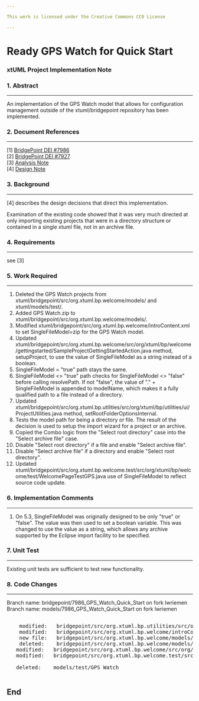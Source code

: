 ```yaml
---

This work is licensed under the Creative Commons CC0 License

---
```


# Ready GPS Watch for Quick Start
### xtUML Project Implementation Note

### 1. Abstract
-----------
An implementation of the GPS Watch model that allows for configuration management outside of the xtuml/bridgepoint repository has been implemented.

### 2. Document References
----------------------
[1] [BridgePoint DEI #7986](https://support.onefact.net/redmine/issues/7986)  
[2] [BridgePoint DEI #7927](https://support.onefact.net/redmine/issues/7927)  
[3] [Analysis Note](https://github.com/xtuml/bridgepoint/doc-bridgepoint/notes/7986_GPS_Watch_Quick_Start/7986_GPS_Watch_Quick_Start_ant.md)  
[4] [Design Note](https://github.com/xtuml/bridgepoint/doc-bridgepoint/notes/7986_GPS_Watch_Quick_Start/7986_GPS_Watch_Quick_Start_dnt.md)  

### 3. Background
-------------
[4] describes the design decisions that direct this implementation.

Examination of the existing code showed that it was very much directed at only importing existing projects that were in a directory structure or contained in a single xtuml file, not in an archive file.

### 4. Requirements
---------------
see [3]

### 5. Work Required
----------------
1. Deleted the GPS Watch projects from xtuml/bridgepoint/src/org.xtuml.bp.welcome/models/ and xtuml/models/test/.
2. Added GPS Watch.zip to xtuml/bridgepoint/src/org.xtuml.bp.welcome/models/.
3. Modified xtuml/bridgepoint/src/org.xtuml.bp.welcome/introContent.xml to set SingleFileModel=zip for the GPS Watch model.
4. Updated xtuml/bridgepoint/src/org.xtuml.bp.welcome/src/org/xtuml/bp/welcome/gettingstarted/SampleProjectGettingStartedAction.java method, setupProject, to use the value of SingleFileModel as a string instead of a boolean.
  1. SingleFileModel = "true" path stays the same.
  2. SingleFileModel <> "true" path checks for SingleFileModel <> "false" before calling resolvePath. If not "false", the value of "." + SingleFileModel is appended to modelName, which makes it a fully qualified path to a file instead of a directory.
5. Updated xtuml/bridgepoint/src/org.xtuml.bp.utilities/src/org/xtuml/bp/utilities/ui/ProjectUtilities.java method, setRootFolderOptionsInternal.
  1. Tests the model path for being a directory or file. The result of the decision is used to setup the import wizard for a project or an archive.
  2. Copied the Combo logic from the "Select root directory" case into the "Select archive file" case.
  3. Disable "Select root directory" if a file and enable "Select archive file".
  4. Disable "Select archive file" if a directory and enable "Select root directory".
6. Updated xtuml/bridgepoint/src/org.xtuml.bp.welcome.test/src/org/xtuml/bp/welcome/test/WelcomePageTestGPS.java use of SingleFileModel to reflect source code update.

### 6. Implementation Comments
--------------------------
1. On 5.3, SingleFileModel was originally designed to be only "true" or "false". The value was then used to set a boolean variable. This was changed to use the value as a string, which allows any archive supported by the Eclipse import facility to be specified.

### 7. Unit Test
------------
Existing unit tests are sufficient to test new functionality.

### 8. Code Changes
---------------
Branch name: bridgepoint/7986_GPS_Watch_Quick_Start on fork lwriemen
Branch name: models/7986_GPS_Watch_Quick_Start on fork lwriemen

<pre>

	modified:   bridgepoint/src/org.xtuml.bp.utilities/src/org/xtuml/bp/utilities/ui/ProjectUtilities.java
	modified:   bridgepoint/src/org.xtuml.bp.welcome/introContent.xml
	new file:   bridgepoint/src/org.xtuml.bp.welcome/models/GPS Watch.zip
	deleted:    bridgepoint/src/org.xtuml.bp.welcome/models/GPS Watch
   modified:   bridgepoint/src/org.xtuml.bp.welcome/src/org/xtuml/bp/welcome/gettingstarted/SampleProjectGettingStartedAction.java
   modified:   bridgepoint/src/org.xtuml.bp.welcome.test/src/org/xtuml/bp/welcome/test/WelcomePageTestGPS.java

   deleted:    models/test/GPS Watch

</pre>

End
---

